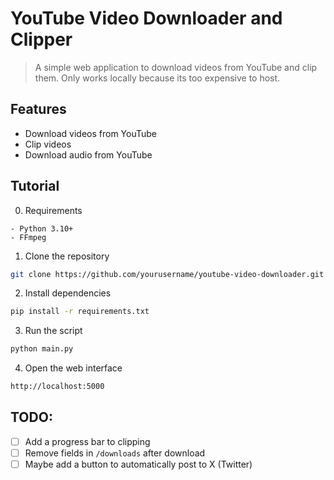# YouTube Video Downloader and Clipper

> A simple web application to download videos from YouTube and clip them. Only works locally because
> its too expensive to host.

## Features

- Download videos from YouTube
- Clip videos
- Download audio from YouTube

## Tutorial

0. Requirements

```
- Python 3.10+
- FFmpeg
```

1. Clone the repository

```bash
git clone https://github.com/yourusername/youtube-video-downloader.git
```

2. Install dependencies

```bash
pip install -r requirements.txt
```

3. Run the script

```bash
python main.py
```

4. Open the web interface

```bash
http://localhost:5000
```

## TODO:

- [ ] Add a progress bar to clipping
- [ ] Remove fields in `/downloads` after download
- [ ] Maybe add a button to automatically post to X (Twitter)
